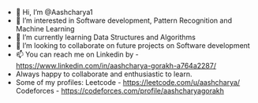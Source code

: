 - 👋 Hi, I’m @Aashcharya1
- 👀 I’m interested in Software development, Pattern Recognition and Machine Learning
- 🌱 I’m currently learning Data Structures and Algorithms
- 💞️ I’m looking to collaborate on future projects on Software development
- 📫 You can reach me on Linkedin by - https://www.linkedin.com/in/aashcharya-gorakh-a764a2287/
- Always happy to collaborate and enthusiastic to learn.
- Some of my profiles: Leetcode - https://leetcode.com/u/aashcharya/
                       Codeforces - https://codeforces.com/profile/aashcharyagorakh

<!---
Aashcharya1/Aashcharya1 is a ✨ special ✨ repository because its `README.md` (this file) appears on your GitHub profile.
You can click the Preview link to take a look at your changes.
--->
